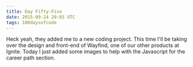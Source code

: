 ```yaml
---
title: Day Fifty-Five
date: 2015-09-24 20:03 UTC
tags: 100daysofcode
---
```


Heck yeah, they added me to a new coding project. This time I'll be taking over the design and front-end of Wayfind, one of our other products at Ignite. Today I just added some images to help with the Javascript for the career path section. 
